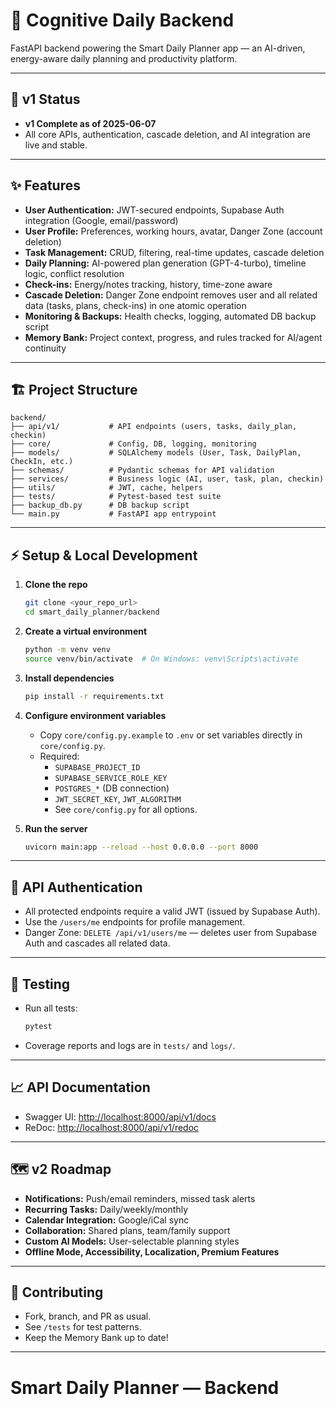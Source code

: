 # 🧠 Cognitive Daily Backend

FastAPI backend powering the Smart Daily Planner app — an AI-driven, energy-aware daily planning and productivity platform.

---

## 🚀 v1 Status

- **v1 Complete as of 2025-06-07**
- All core APIs, authentication, cascade deletion, and AI integration are live and stable.

---

## ✨ Features

- **User Authentication:** JWT-secured endpoints, Supabase Auth integration (Google, email/password)
- **User Profile:** Preferences, working hours, avatar, Danger Zone (account deletion)
- **Task Management:** CRUD, filtering, real-time updates, cascade deletion
- **Daily Planning:** AI-powered plan generation (GPT-4-turbo), timeline logic, conflict resolution
- **Check-ins:** Energy/notes tracking, history, time-zone aware
- **Cascade Deletion:** Danger Zone endpoint removes user and all related data (tasks, plans, check-ins) in one atomic operation
- **Monitoring & Backups:** Health checks, logging, automated DB backup script
- **Memory Bank:** Project context, progress, and rules tracked for AI/agent continuity

---

## 🏗️ Project Structure

```
backend/
├── api/v1/           # API endpoints (users, tasks, daily_plan, checkin)
├── core/             # Config, DB, logging, monitoring
├── models/           # SQLAlchemy models (User, Task, DailyPlan, CheckIn, etc.)
├── schemas/          # Pydantic schemas for API validation
├── services/         # Business logic (AI, user, task, plan, checkin)
├── utils/            # JWT, cache, helpers
├── tests/            # Pytest-based test suite
├── backup_db.py      # DB backup script
└── main.py           # FastAPI app entrypoint
```

---

## ⚡ Setup & Local Development

1. **Clone the repo**
   ```bash
   git clone <your_repo_url>
   cd smart_daily_planner/backend
   ```

2. **Create a virtual environment**
   ```bash
   python -m venv venv
   source venv/bin/activate  # On Windows: venv\Scripts\activate
   ```

3. **Install dependencies**
   ```bash
   pip install -r requirements.txt
   ```

4. **Configure environment variables**
   - Copy `core/config.py.example` to `.env` or set variables directly in `core/config.py`.
   - Required:
     - `SUPABASE_PROJECT_ID`
     - `SUPABASE_SERVICE_ROLE_KEY`
     - `POSTGRES_*` (DB connection)
     - `JWT_SECRET_KEY`, `JWT_ALGORITHM`
     - See `core/config.py` for all options.

5. **Run the server**
   ```bash
   uvicorn main:app --reload --host 0.0.0.0 --port 8000
   ```

---

## 🔑 API Authentication

- All protected endpoints require a valid JWT (issued by Supabase Auth).
- Use the `/users/me` endpoints for profile management.
- Danger Zone: `DELETE /api/v1/users/me` — deletes user from Supabase Auth and cascades all related data.

---

## 🧪 Testing

- Run all tests:
  ```bash
  pytest
  ```
- Coverage reports and logs are in `tests/` and `logs/`.

---

## 📈 API Documentation

- Swagger UI: [http://localhost:8000/api/v1/docs](http://localhost:8000/api/v1/docs)
- ReDoc: [http://localhost:8000/api/v1/redoc](http://localhost:8000/api/v1/redoc)

---

## 🗺️ v2 Roadmap

- **Notifications:** Push/email reminders, missed task alerts
- **Recurring Tasks:** Daily/weekly/monthly
- **Calendar Integration:** Google/iCal sync
- **Collaboration:** Shared plans, team/family support
- **Custom AI Models:** User-selectable planning styles
- **Offline Mode, Accessibility, Localization, Premium Features**

---

## 🤝 Contributing

- Fork, branch, and PR as usual.
- See `/tests` for test patterns.
- Keep the Memory Bank up to date!

---

# Smart Daily Planner — Backend 
